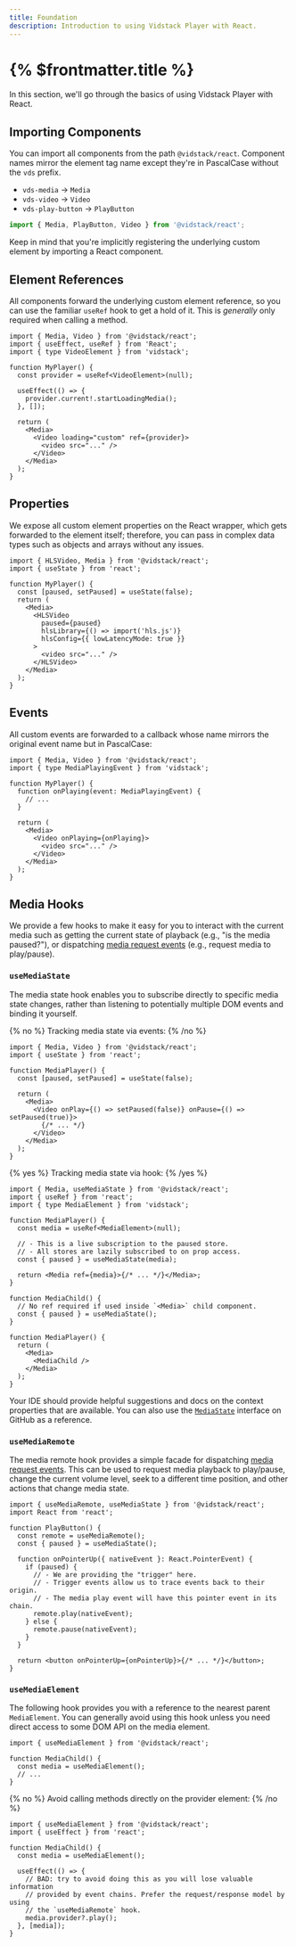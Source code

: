 ```yaml
---
title: Foundation
description: Introduction to using Vidstack Player with React.
---
```


# {% $frontmatter.title %}

In this section, we'll go through the basics of using Vidstack Player with React.

## Importing Components

You can import all components from the path `@vidstack/react`. Component names mirror
the element tag name except they're in PascalCase without the `vds` prefix.

- `vds-media` -> `Media`
- `vds-video` -> `Video`
- `vds-play-button` -> `PlayButton`

```js
import { Media, PlayButton, Video } from '@vidstack/react';
```

Keep in mind that you're implicitly registering the underlying custom element by importing a
React component.

## Element References

All components forward the underlying custom element reference, so you can use the familiar
`useRef` hook to get a hold of it. This is _generally_ only required when calling a method.

```tsx
import { Media, Video } from '@vidstack/react';
import { useEffect, useRef } from 'React';
import { type VideoElement } from 'vidstack';

function MyPlayer() {
  const provider = useRef<VideoElement>(null);

  useEffect(() => {
    provider.current!.startLoadingMedia();
  }, []);

  return (
    <Media>
      <Video loading="custom" ref={provider}>
        <video src="..." />
      </Video>
    </Media>
  );
}
```

## Properties

We expose all custom element properties on the React wrapper, which gets forwarded to the
element itself; therefore, you can pass in complex data types such as objects and arrays without
any issues.

```tsx
import { HLSVideo, Media } from '@vidstack/react';
import { useState } from 'react';

function MyPlayer() {
  const [paused, setPaused] = useState(false);
  return (
    <Media>
      <HLSVideo
        paused={paused}
        hlsLibrary={() => import('hls.js')}
        hlsConfig={{ lowLatencyMode: true }}
      >
        <video src="..." />
      </HLSVideo>
    </Media>
  );
}
```

## Events

All custom events are forwarded to a callback whose name mirrors the original event name but in
PascalCase:

```tsx
import { Media, Video } from '@vidstack/react';
import { type MediaPlayingEvent } from 'vidstack';

function MyPlayer() {
  function onPlaying(event: MediaPlayingEvent) {
    // ...
  }

  return (
    <Media>
      <Video onPlaying={onPlaying}>
        <video src="..." />
      </Video>
    </Media>
  );
}
```

## Media Hooks

We provide a few hooks to make it easy for you to interact with the current media such as
getting the current state of playback (e.g., "is the media paused?"), or dispatching
[media request events](/docs/player/getting-started/events#request-events) (e.g., request media to
play/pause).

### `useMediaState`

The media state hook enables you to subscribe directly to specific media state changes, rather
than listening to potentially multiple DOM events and binding it yourself.

{% no %}
Tracking media state via events:
{% /no %}

```tsx
import { Media, Video } from '@vidstack/react';
import { useState } from 'react';

function MediaPlayer() {
  const [paused, setPaused] = useState(false);

  return (
    <Media>
      <Video onPlay={() => setPaused(false)} onPause={() => setPaused(true)}>
        {/* ... */}
      </Video>
    </Media>
  );
}
```

{% yes %}
Tracking media state via hook:
{% /yes %}

```tsx
import { Media, useMediaState } from '@vidstack/react';
import { useRef } from 'react';
import { type MediaElement } from 'vidstack';

function MediaPlayer() {
  const media = useRef<MediaElement>(null);

  // - This is a live subscription to the paused store.
  // - All stores are lazily subscribed to on prop access.
  const { paused } = useMediaState(media);

  return <Media ref={media}>{/* ... */}</Media>;
}
```

```tsx
function MediaChild() {
  // No ref required if used inside `<Media>` child component.
  const { paused } = useMediaState();
}

function MediaPlayer() {
  return (
    <Media>
      <MediaChild />
    </Media>
  );
}
```

Your IDE should provide helpful suggestions and docs on the context properties that are available. You
can also use the [`MediaState`](https://github.com/vidstack/vidstack/blob/main/packages/vidstack/src/player/media/state.ts)
interface on GitHub as a reference.

### `useMediaRemote`

The media remote hook provides a simple facade for dispatching
[media request events](/docs/player/getting-started/events#request-events). This can be used to
request media playback to play/pause, change the current volume level, seek to a different time
position, and other actions that change media state.

```tsx
import { useMediaRemote, useMediaState } from '@vidstack/react';
import React from 'react';

function PlayButton() {
  const remote = useMediaRemote();
  const { paused } = useMediaState();

  function onPointerUp({ nativeEvent }: React.PointerEvent) {
    if (paused) {
      // - We are providing the "trigger" here.
      // - Trigger events allow us to trace events back to their origin.
      // - The media play event will have this pointer event in its chain.
      remote.play(nativeEvent);
    } else {
      remote.pause(nativeEvent);
    }
  }

  return <button onPointerUp={onPointerUp}>{/* ... */}</button>;
}
```

### `useMediaElement`

The following hook provides you with a reference to the nearest parent `MediaElement`. You can
generally avoid using this hook unless you need direct access to some DOM API on the media element.

```tsx
import { useMediaElement } from '@vidstack/react';

function MediaChild() {
  const media = useMediaElement();
  // ...
}
```

{% no %}
Avoid calling methods directly on the provider element:
{% /no %}

```tsx
import { useMediaElement } from '@vidstack/react';
import { useEffect } from 'react';

function MediaChild() {
  const media = useMediaElement();

  useEffect(() => {
    // BAD: try to avoid doing this as you will lose valuable information
    // provided by event chains. Prefer the request/response model by using
    // the `useMediaRemote` hook.
    media.provider?.play();
  }, [media]);
}
```
